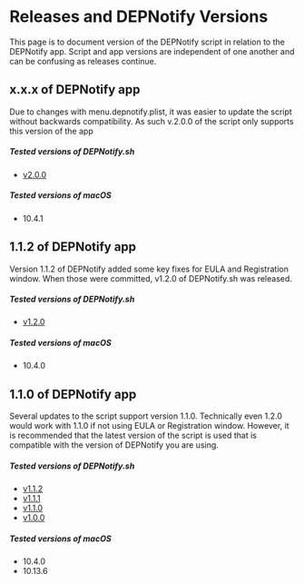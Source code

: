 # Releases and DEPNotify Versions

This page is to document version of the DEPNotify script in relation to the DEPNotify app. Script and app versions are independent of one another and can be confusing as releases continue.

## x.x.x of DEPNotify app
Due to changes with menu.depnotify.plist, it was easier to update the script without backwards compatibility. As such v.2.0.0 of the script only supports this version of the app

##### Tested versions of DEPNotify.sh
* [v2.0.0](https://github.com/jamfprofessionalservices/DEPNotify/releases/tag/v2.0.0)

##### Tested versions of macOS
* 10.4.1

## 1.1.2 of DEPNotify app
Version 1.1.2 of DEPNotify added some key fixes for EULA and Registration window. When those were committed, v1.2.0 of DEPNotify.sh was released.

##### Tested versions of DEPNotify.sh
* [v1.2.0](https://github.com/jamfprofessionalservices/DEPNotify/releases/tag/v1.2.0)

##### Tested versions of macOS
* 10.4.0

## 1.1.0 of DEPNotify app
Several updates to the script support version 1.1.0. Technically even 1.2.0 would work with 1.1.0 if not using EULA or Registration window. However, it is recommended that the latest version of the script is used that is compatible with the version of DEPNotify you are using.

##### Tested versions of DEPNotify.sh
* [v1.1.2](https://github.com/jamfprofessionalservices/DEPNotify/releases/tag/v1.1.2)
* [v1.1.1](https://github.com/jamfprofessionalservices/DEPNotify/releases/tag/v1.1.1)
* [v1.1.0](https://github.com/jamfprofessionalservices/DEPNotify/releases/tag/v1.1.0)
* [v1.0.0](https://github.com/jamfprofessionalservices/DEPNotify/releases/tag/v1.0.0)

##### Tested versions of macOS
* 10.4.0
* 10.13.6
